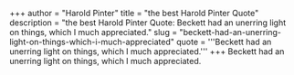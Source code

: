 +++
author = "Harold Pinter"
title = "the best Harold Pinter Quote"
description = "the best Harold Pinter Quote: Beckett had an unerring light on things, which I much appreciated."
slug = "beckett-had-an-unerring-light-on-things-which-i-much-appreciated"
quote = '''Beckett had an unerring light on things, which I much appreciated.'''
+++
Beckett had an unerring light on things, which I much appreciated.
